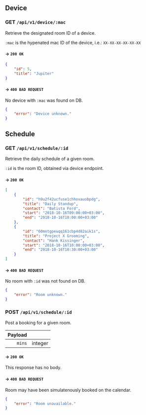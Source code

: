 ## Device

### GET `/api/v1/device/:mac`

Retrieve the designated room ID of a device.

`:mac` is the hypenated mac ID of the device, i.e.: `XX-XX-XX-XX-XX-XX`

#### → `200 OK`

```json
{
    "id": 5,
    "title": "Jupiter"
}
```

#### → `400 BAD REQUEST`

No device with `:mac` was found on DB.

```json
{
    "error": "Device unknown."
}
```

## Schedule

### GET `/api/v1/schedule/:id`

Retrieve the daily schedule of a given room.

`:id` is the room ID, obtained via device endpoint.

#### → `200 OK`

```json
[
    {
        "id": "h9u2f42ucfuse1chhovauobpdg",
        "title": "Daily Standup",
        "contact": "Batista Ford",
        "start": "2018-10-16T09:00:00+03:00",
        "end": "2018-10-16T10:00:00+03:00"
    },
    {
        "id": "60mntgpeuqq161cbp4d82aik1s",
        "title": "Project X Grooming",
        "contact": "Hank Kissinger",
        "start": "2018-10-16T10:00:00+03:00",
        "end": "2018-10-16T10:30:00+03:00"
    }
]
```

#### → `400 BAD REQUEST`

No room with `:id` was not found on DB.

```json
{
    "error": "Room unknown."
}
```

### POST `/api/v1/schedule/:id`

Post a booking for a given room.

| Payload | |
| ---: | :--- |
| `mins` | integer |

#### → `200 OK`

This response has no body.

#### → `400 BAD REQUEST`

Room may have been simulatenously booked on the calendar.

```json
{
    "error": "Room unavailable."
}
```